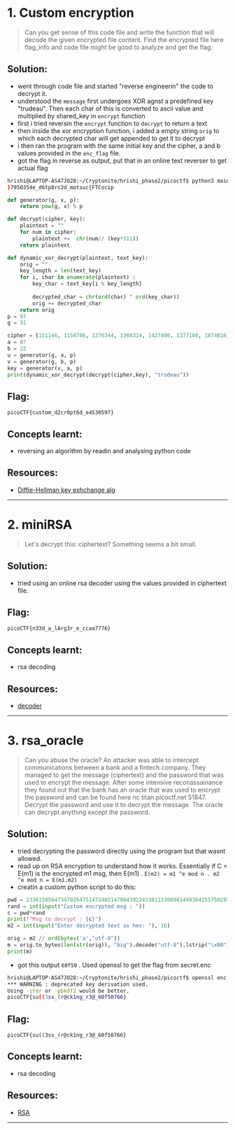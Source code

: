 # 1. Custom encryption

> Can you get sense of this code file and write the function that will decode the given encrypted file content.
Find the encrypted file here flag_info and code file might be good to analyze and get the flag.

## Solution:

- went through code file and started "reverse engineerin" the code to decrypt it.
- understood the `message` first undergoes XOR agnst a predefined key "trudeau". Then each char of this is converted to ascii value and multiplied by shared_key in `encrypt` function
- first i tried reversin the `encrypt` function to `decrypt` to return a text
- then inside the xor encryption function, i added a empty string `orig` to which each decrypted char will get appended to get it to decrypt
- i then ran the program with the same initial key and the cipher, a and b values provided in the `enc_flag` file.
- got the flag in reverse as output, put that in an online text reverser to get actual flag
```bash
hrishi@LAPTOP-AS47JO28:~/Cryptonite/hrishi_phase2/picoctf$ python3 main.py
}7950354e_d6tp0rc2d_motsuc{FTCocip
```


```python
def generator(g, x, p):
    return pow(g, x) % p

def decrypt(cipher, key):
    plaintext = ""
    for num in cipher:
        plaintext +=  chr(num// (key*311))
    return plaintext

def dynamic_xor_decrypt(plaintext, text_key):
    orig = ""
    key_length = len(text_key)
    for i, char in enumerate(plaintext) :
        key_char = text_key[i % key_length]
        
        decrypted_char = chr(ord(char) ^ ord(key_char))
        orig += decrypted_char
    return orig
p = 97
g = 31

cipher = [151146, 1158786, 1276344, 1360314, 1427490, 1377108, 1074816, 1074816, 386262, 705348, 0, 1393902, 352674, 83970, 1141992, 0, 369468, 1444284, 16794, 1041228, 403056, 453438, 100764, 100764, 285498, 100764, 436644, 856494, 537408, 822906, 436644, 117558, 201528, 285498]
a = 97
b = 22
u = generator(g, a, p)
v = generator(g, b, p)
key = generator(v, a, p)
print(dynamic_xor_decrypt(decrypt(cipher,key), "trudeau"))


```

## Flag:

```
picoCTF{custom_d2cr0pt6d_e4530597}
```

## Concepts learnt:

- reversing an algorithm by readin and analysing python code

## Resources:

- [Diffie-Hellman key exhchange alg](https://www.youtube.com/watch?v=NmM9HA2MQGI)


***

# 2. miniRSA

> Let's decrypt this: ciphertext? Something seems a bit small.

## Solution:

- tried using an online rsa decoder using the values provided in ciphertext file.


## Flag:

```
picoCTF{n33d_a_lArg3r_e_ccaa7776}
```

## Concepts learnt:

- rsa decoding
## Resources:

- [decoder](https://www.dcode.fr/rsa-cipher)


***

# 3. rsa_oracle

> Can you abuse the oracle?
An attacker was able to intercept communications between a bank and a fintech company. They managed to get the message (ciphertext) and the password that was used to encrypt the message.
After some intensive reconassainance they found out that the bank has an oracle that was used to encrypt the password and can be found here nc titan.picoctf.net 51847. Decrypt the password and use it to decrypt the message. The oracle can decrypt anything except the password.

## Solution:

- tried decrypting the password directly using the program but that wasnt allowed.
- read up on RSA encryption to understand how it works. Essentially if C = E(m1) is the encrypted m1 msg, then E(m1) . `E(m2) = m1 ^e mod n . m2 ^e mod n = E(m1.m2)`
- creatin a custom python script to do this:
```py
pwd = 2336150584734702647514724021470643922433811330098144930425575029773908475892259185520495303353109615046654428965662643241365308392679139063000973730368839
rand = int(input("Custom encrypted msg : "))
c = pwd*rand
print(f"Msg to decrypt : {c}")
m2 = int(input("Enter decrypted text as hex: "), 16)  

orig = m2 // ord(bytes('a',"utf-8"))
m = orig.to_bytes(len(str(orig)), "big").decode("utf-8").lstrip("\x00")
print(m)

```
- got this output `60f50` . Used openssl to get the flag from secret.enc
```bash
hrishi@LAPTOP-AS47JO28:~/Cryptonite/hrishi_phase2/picoctf$ openssl enc -aes-256-cbc -d -in secret.enc -pass pass:60f50
*** WARNING : deprecated key derivation used.
Using -iter or -pbkdf2 would be better.
picoCTF{su((3ss_(r@ck1ng_r3@_60f50766}
```


## Flag:

```
picoCTF{su((3ss_(r@ck1ng_r3@_60f50766}
```

## Concepts learnt:

- rsa decoding
## Resources:

- [RSA](https://www.geeksforgeeks.org/computer-networks/rsa-algorithm-cryptography/)


***



